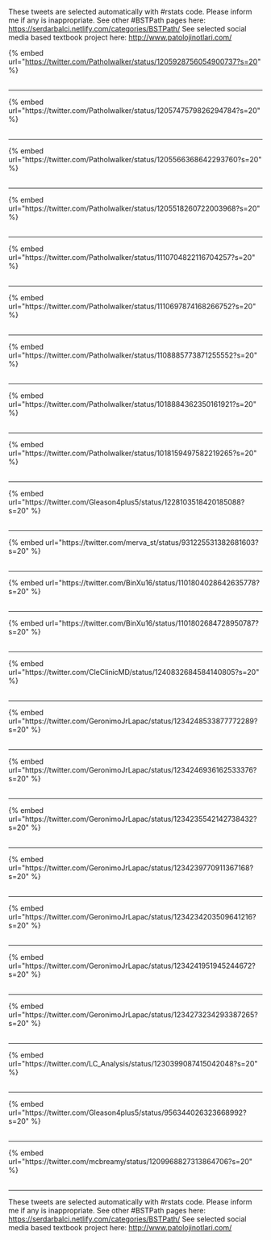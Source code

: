 

These tweets are selected automatically with #rstats code. Please inform me if any is inappropriate.
See other #BSTPath pages here: https://serdarbalci.netlify.com/categories/BSTPath/ 
See selected social media based textbook project here: http://www.patolojinotlari.com/

{% embed url="https://twitter.com/Patholwalker/status/1205928756054900737?s=20" %}<br>
<br>
<hr>
{% embed url="https://twitter.com/Patholwalker/status/1205747579826294784?s=20" %}<br>
<br>
<hr>
{% embed url="https://twitter.com/Patholwalker/status/1205566368642293760?s=20" %}<br>
<br>
<hr>
{% embed url="https://twitter.com/Patholwalker/status/1205518260722003968?s=20" %}<br>
<br>
<hr>
{% embed url="https://twitter.com/Patholwalker/status/1110704822116704257?s=20" %}<br>
<br>
<hr>
{% embed url="https://twitter.com/Patholwalker/status/1110697874168266752?s=20" %}<br>
<br>
<hr>
{% embed url="https://twitter.com/Patholwalker/status/1108885773871255552?s=20" %}<br>
<br>
<hr>
{% embed url="https://twitter.com/Patholwalker/status/1018884362350161921?s=20" %}<br>
<br>
<hr>
{% embed url="https://twitter.com/Patholwalker/status/1018159497582219265?s=20" %}<br>
<br>
<hr>
{% embed url="https://twitter.com/Gleason4plus5/status/1228103518420185088?s=20" %}<br>
<br>
<hr>
{% embed url="https://twitter.com/merva_st/status/931225531382681603?s=20" %}<br>
<br>
<hr>
{% embed url="https://twitter.com/BinXu16/status/1101804028642635778?s=20" %}<br>
<br>
<hr>
{% embed url="https://twitter.com/BinXu16/status/1101802684728950787?s=20" %}<br>
<br>
<hr>
{% embed url="https://twitter.com/CleClinicMD/status/1240832684584140805?s=20" %}<br>
<br>
<hr>
{% embed url="https://twitter.com/GeronimoJrLapac/status/1234248533877772289?s=20" %}<br>
<br>
<hr>
{% embed url="https://twitter.com/GeronimoJrLapac/status/1234246936162533376?s=20" %}<br>
<br>
<hr>
{% embed url="https://twitter.com/GeronimoJrLapac/status/1234235542142738432?s=20" %}<br>
<br>
<hr>
{% embed url="https://twitter.com/GeronimoJrLapac/status/1234239770911367168?s=20" %}<br>
<br>
<hr>
{% embed url="https://twitter.com/GeronimoJrLapac/status/1234234203509641216?s=20" %}<br>
<br>
<hr>
{% embed url="https://twitter.com/GeronimoJrLapac/status/1234241951945244672?s=20" %}<br>
<br>
<hr>
{% embed url="https://twitter.com/GeronimoJrLapac/status/1234273234293387265?s=20" %}<br>
<br>
<hr>
{% embed url="https://twitter.com/LC_Analysis/status/1230399087415042048?s=20" %}<br>
<br>
<hr>
{% embed url="https://twitter.com/Gleason4plus5/status/956344026323668992?s=20" %}<br>
<br>
<hr>
{% embed url="https://twitter.com/mcbreamy/status/1209968827313864706?s=20" %}<br>
<br>
<hr>


These tweets are selected automatically with #rstats code. Please inform me if any is inappropriate.
See other #BSTPath pages here: https://serdarbalci.netlify.com/categories/BSTPath/ 
See selected social media based textbook project here: http://www.patolojinotlari.com/
